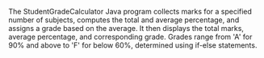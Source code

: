 The StudentGradeCalculator Java program collects marks for a specified number of subjects, computes the total and average percentage, and assigns a grade based on the average. It then displays the total marks, average percentage, and corresponding grade. Grades range from 'A' for 90% and above to 'F' for below 60%, determined using if-else statements.
